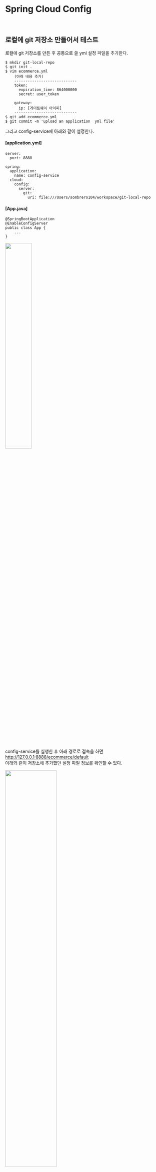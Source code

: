 <br/>

# Spring Cloud Config
<br/>

## 로컬에 git 저장소 만들어서 테스트 
로컬에 git 저장소를 만든 후 공통으로 쓸 yml 설정 파일을 추가한다. <br/>
~~~
$ mkdir git-local-repo
$ git init .
$ vim ecommerce.yml 
    (아래 내용 추가) 
    ----------------------------
    token:
      expiration_time: 864000000
      secret: user_token
    
    gateway:
      ip: [게이트웨이 아이피]
    ----------------------------
$ git add ecommerce.yml
$ git commit -m 'upload an application  yml file'
~~~

그리고 config-service에 아래와 같이 설정한다. <br/>
#### [application.yml]
~~~
server:
  port: 8888

spring:
  application:
    name: config-service
  cloud:
    config:
      server:
        git:
          uri: file:///Users/sombrero104/workspace/git-local-repo
~~~
#### [App.java]
~~~
@SpringBootApplication
@EnableConfigServer
public class App {
    ...
}
~~~

<img src="./images/git_local_repo.png" width="41%" /><br/>

config-service를 실행한 후 아래 경로로 접속을 하면 <br/>
http://127.0.0.1:8888/ecommerce/default <br/>
아래와 같이 저장소에 추가했던 설정 파일 정보를 확인할 수 있다. <br/>

<img src="./images/ecommerce_default.png" width="57%" /><br/>
<br/><br/>

## user-service 에 연동 

#### [pom.xml]
~~~
<dependency>
    <groupId>org.springframework.cloud</groupId>
    <artifactId>spring-cloud-starter-config</artifactId>
</dependency>
<dependency>
    <groupId>org.springframework.cloud</groupId>
    <artifactId>spring-cloud-starter-bootstrap</artifactId>
</dependency>
~~~

#### [bootstrap.yml]
~~~
spring:
  cloud:
    config:
      uri: http://127.0.0.1:8888
      name: ecommerce
~~~

#### [실행 결과 Bootstrap 로그]
<img src="./images/config_service_bootstrap_log.png" width="60%" /><br/>

#### [실행 결과 Config 정보 확인]
<img src="./images/config_service_test_result.png" width="60%" /><br/>
<br/><br/>

## Configuration 갱신 방법
- 서버 재기동 
- Spring Boot Actuator refresh 
    - 재기동 없이 갱신 가능 
    - Application 상태, 모니터링 
    - Metric 수집을 위한 Http End point 제공 
    - user-service에 Spring Boot Actuator 의존성 추가 <br/>
    #### [user-service - pom.xml]
    ~~~
    <dependency>
        <groupId>org.springframework.boot</groupId>
        <artifactId>spring-boot-starter-actuator</artifactId>
    </dependency>
    ~~~
    #### [user-service - application.yml]
    ~~~
      management:
        endpoints:
          web:
            exposure:
              include: refresh, health, beans, busrefresh, info, metrics, prometheus
    ~~~
    테스트를 하기 위해 공통으로 사용하는 ecommerce.yml 파일을 수정한 후 <br/>
    git-local-repo 로컬 리파지토리에 커밋한다. <br/>
    그리고 http://127.0.0.1:8000/user-service/actuator/refresh (POST) 로 요청을 보내면 <br/>
    아래와 같이 응답으로 어떤 내용이 변경되었는지 확인할 수 있으며, <br/>
    
    <img src="./images/request_actuator_refresh.png" width="50%" /><br/>
    
    user-service 를 재기동하지 않아도 해당 변경 내용이 반영된 것을 확인할 수 있다. <br/>
    
    <img src="./images/after_actuator_refresh_config.png" width="56%" /><br/>
    
- Spring cloud bus 사용 (Actuator 보다 효율적) <br/>
<br/><br/>

## 프로파일 적용
ecommerce.yml 파일을 프로파일을 다르게 하여 새로 추가한다. <br/>
> 테스트를 위해서 임시로 프로파일을 다르게(시크릿 값을 다르게) 설정했는데 <br/>
> 요청으로 받은 JWT 토큰으로 gateway-service 에서 인가(Authorization)를 하고 <br/>
> user-service 에서 인증(Authentication)을 하고 있기 때문에 <br/>
> 인가/인증이 필요한 user-service API 를 사용하기 위해서는 <br/>
> gateway-service 와 user-service 의 시크릿 값이 같도록 같은 프로파일을 사용해야 한다. <br/>

<img src="./images/config_profile.png" width="25%" /><br/>

#### [gateway-service]
<img src="./images/config_profile_gateway_service_01.png" width="26%" /><br/>

<img src="./images/config_profile_gateway_service_02.png" width="61%" /><br/>

#### [user-service]

<img src="./images/config_profile_user_service_01.png" width="27%" /><br/>

<img src="./images/config_profile_user_service_02.png" width="62%" /><br/>
<br/><br/>

## 깃헙 원격 저장소 사용 시 
~~~
spring:
  application:
    name: config-service
  cloud:
    config:
      server:
        git:
#          uri: file:///Users/sombrero104/workspace/git-local-repo
          uri: https://github.com/sombrero104/springcloud-config.git
#          username:
#          password:
~~~

<br/><br/><br/><br/>

